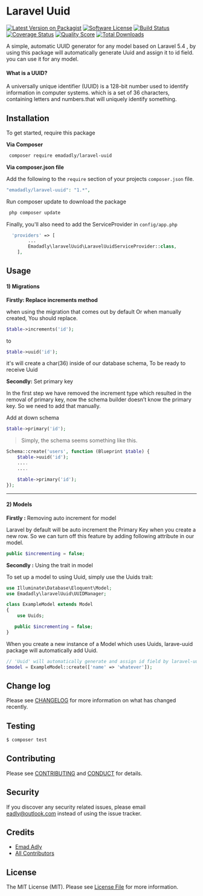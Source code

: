 # Laravel Uuid

[![Latest Version on Packagist][ico-version]][link-packagist]
[![Software License][ico-license]](LICENSE.md)
[![Build Status][ico-travis]][link-travis]
[![Coverage Status][ico-scrutinizer]][link-scrutinizer]
[![Quality Score][ico-code-quality]][link-code-quality]
[![Total Downloads][ico-downloads]][link-downloads]

A simple, automatic UUID generator for any model based on Laravel 5.4 , by using this package will automatically generate Uuid and assign it to id field. you can use it for any model.

#### What is a UUID?

A universally unique identifier (UUID) is a 128-bit number used to identify information in computer systems. which is a set of 36 characters, containing letters and numbers.that will uniquely identify something.

## Installation
To get started, require this package

**Via Composer**

``` bash
 composer require emadadly/laravel-uuid
```

**Via composer.json file**

Add the following to the `require` section of your projects `composer.json` file.
``` php
"emadadly/laravel-uuid": "1.*",
```

Run composer update to download the package

``` bash
 php composer update
```

Finally, you'll also need to add the ServiceProvider in `config/app.php`

``` php
  'providers' => [
        ...
        Emadadly\laravelUuid\LaravelUuidServiceProvider::class,
    ],
```



## Usage

#### 1) Migrations

**Firstly: Replace increments method**

when using the migration that comes out by default Or when manually created, You should replace.

``` php
$table->increments('id');
```
to 

``` php 
$table->uuid('id');
```
it's will create a char(36) inside of our database schema, To be ready to receive Uuid

**Secondly:** Set primary key

In the first step we have removed the increment type which resulted in the removal of primary key, now the schema builder doesn’t know the primary key.
So we need to add that manually.

Add at down schema

``` php
$table->primary('id');
```

> Simply, the schema seems something like this.

``` php
Schema::create('users', function (Blueprint $table) {
    $table->uuid('id');
    ....
    ....

    $table->primary('id');
});
```

------

#### 2) Models

**Firstly :** Removing auto increment for model

Laravel by default will be auto increment the Primary Key when you create a new row. So we can turn off this feature by adding following attribute in our model.

``` php
public $incrementing = false;
```
**Secondly :** Using the trait in model

To set up a model to using Uuid, simply use the Uuids trait:

``` php
use Illuminate\Database\Eloquent\Model;
use Emadadly\laravelUuid\UUIDManager;

class ExampleModel extends Model
{
    use Uuids;

   public $incrementing = false;
}
```
When you create a new instance of a Model which uses Uuids, larave-uuid package will automatically add Uuid.

``` php
// 'Uuid' will automatically generate and assign id field by laravel-uuid package.
$model = ExampleModel::create(['name' => 'whatever']);
```

## Change log

Please see [CHANGELOG](CHANGELOG.md) for more information on what has changed recently.

## Testing

``` bash
$ composer test
```

## Contributing

Please see [CONTRIBUTING](CONTRIBUTING.md) and [CONDUCT](CONDUCT.md) for details.

## Security

If you discover any security related issues, please email eadly@outlook.com instead of using the issue tracker.

## Credits

- [Emad Adly][link-author]
- [All Contributors][link-contributors]

## License

The MIT License (MIT). Please see [License File](LICENSE.md) for more information.

[ico-version]: https://img.shields.io/packagist/v/emadadly/laravel-uuid/laravel-uuid.svg?style=flat-square
[ico-license]: https://img.shields.io/badge/license-MIT-brightgreen.svg?style=flat-square
[ico-travis]: https://img.shields.io/travis/emadadly/laravel-uuid/laravel-uuid/master.svg?style=flat-square
[ico-scrutinizer]: https://img.shields.io/scrutinizer/coverage/g/emadadly/laravel-uuid/laravel-uuid.svg?style=flat-square
[ico-code-quality]: https://img.shields.io/scrutinizer/g/emadadly/laravel-uuid/laravel-uuid.svg?style=flat-square
[ico-downloads]: https://img.shields.io/packagist/dt/emadadly/laravel-uuid/laravel-uuid.svg?style=flat-square

[link-packagist]: https://packagist.org/packages/emadadly/laravel-uuid/laravel-uuid
[link-travis]: https://travis-ci.org/emadadly/laravel-uuid/laravel-uuid
[link-scrutinizer]: https://scrutinizer-ci.com/g/emadadly/laravel-uuid/laravel-uuid/code-structure
[link-code-quality]: https://scrutinizer-ci.com/g/emadadly/laravel-uuid/laravel-uuid
[link-downloads]: https://packagist.org/packages/emadadly/laravel-uuid/laravel-uuid
[link-author]: https://github.com/emadadly
[link-contributors]: ../../contributors
